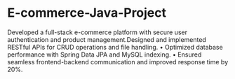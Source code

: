 # E-commerce-Java-Project
Developed a full-stack e-commerce platform with secure user authentication and product management.Designed and implemented RESTful APIs for CRUD operations and file handling.  • Optimized database performance with Spring Data JPA and MySQL indexing.  • Ensured seamless frontend-backend communication and improved response time by 20%. 
